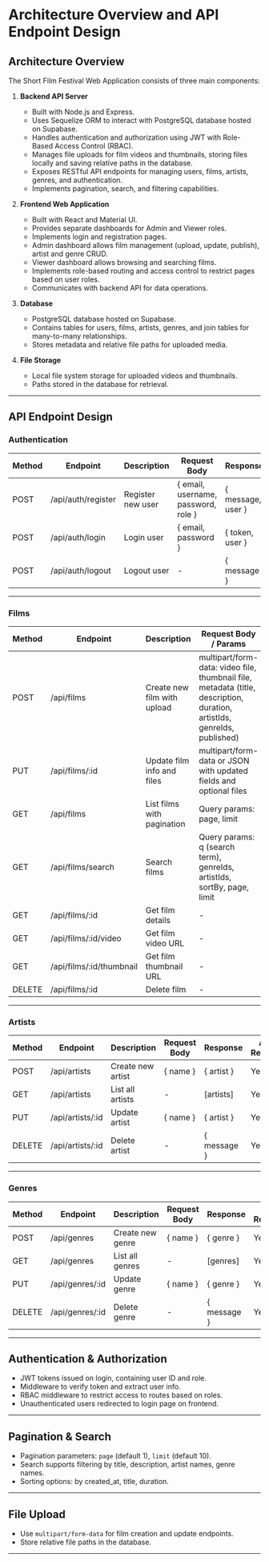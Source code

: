 # Architecture Overview and API Endpoint Design

## Architecture Overview

The Short Film Festival Web Application consists of three main components:

1. **Backend API Server**
   - Built with Node.js and Express.
   - Uses Sequelize ORM to interact with PostgreSQL database hosted on Supabase.
   - Handles authentication and authorization using JWT with Role-Based Access Control (RBAC).
   - Manages file uploads for film videos and thumbnails, storing files locally and saving relative paths in the database.
   - Exposes RESTful API endpoints for managing users, films, artists, genres, and authentication.
   - Implements pagination, search, and filtering capabilities.

2. **Frontend Web Application**
   - Built with React and Material UI.
   - Provides separate dashboards for Admin and Viewer roles.
   - Implements login and registration pages.
   - Admin dashboard allows film management (upload, update, publish), artist and genre CRUD.
   - Viewer dashboard allows browsing and searching films.
   - Implements role-based routing and access control to restrict pages based on user roles.
   - Communicates with backend API for data operations.

3. **Database**
   - PostgreSQL database hosted on Supabase.
   - Contains tables for users, films, artists, genres, and join tables for many-to-many relationships.
   - Stores metadata and relative file paths for uploaded media.

4. **File Storage**
   - Local file system storage for uploaded videos and thumbnails.
   - Paths stored in the database for retrieval.

---

## API Endpoint Design

### Authentication

| Method | Endpoint          | Description                  | Request Body                          | Response                          | Auth Required | Roles Allowed |
|--------|-------------------|------------------------------|-------------------------------------|----------------------------------|---------------|---------------|
| POST   | /api/auth/register| Register new user             | { email, username, password, role } | { message, user }                 | No            | -             |
| POST   | /api/auth/login   | Login user                   | { email, password }                  | { token, user }                   | No            | -             |
| POST   | /api/auth/logout  | Logout user                  | -                                   | { message }                      | Yes           | admin, viewer |

---

### Films

| Method | Endpoint              | Description                  | Request Body / Params               | Response                          | Auth Required | Roles Allowed |
|--------|-----------------------|------------------------------|-----------------------------------|----------------------------------|---------------|---------------|
| POST   | /api/films            | Create new film with upload  | multipart/form-data: video file, thumbnail file, metadata (title, description, duration, artistIds, genreIds, published) | { film }                        | Yes           | admin         |
| PUT    | /api/films/:id        | Update film info and files   | multipart/form-data or JSON with updated fields and optional files | { film }                        | Yes           | admin         |
| GET    | /api/films            | List films with pagination   | Query params: page, limit         | { films: [], total, page, limit }| Yes           | admin, viewer |
| GET    | /api/films/search     | Search films                 | Query params: q (search term), genreIds, artistIds, sortBy, page, limit | { films: [], total, page, limit }| Yes           | admin, viewer |
| GET    | /api/films/:id        | Get film details             | -                                 | { film }                        | Yes           | admin, viewer |
| GET    | /api/films/:id/video  | Get film video URL           | -                                 | { videoUrl }                    | Yes           | admin, viewer |
| GET    | /api/films/:id/thumbnail | Get film thumbnail URL     | -                                 | { thumbnailUrl }                | Yes           | admin, viewer |
| DELETE | /api/films/:id        | Delete film                  | -                                 | { message }                    | Yes           | admin         |

---

### Artists

| Method | Endpoint          | Description                  | Request Body                      | Response                        | Auth Required | Roles Allowed |
|--------|-------------------|------------------------------|---------------------------------|--------------------------------|---------------|---------------|
| POST   | /api/artists      | Create new artist             | { name }                        | { artist }                    | Yes           | admin         |
| GET    | /api/artists      | List all artists              | -                               | [artists]                     | Yes           | admin, viewer |
| PUT    | /api/artists/:id  | Update artist                | { name }                        | { artist }                    | Yes           | admin         |
| DELETE | /api/artists/:id  | Delete artist                | -                               | { message }                  | Yes           | admin         |

---

### Genres

| Method | Endpoint          | Description                  | Request Body                      | Response                        | Auth Required | Roles Allowed |
|--------|-------------------|------------------------------|---------------------------------|--------------------------------|---------------|---------------|
| POST   | /api/genres       | Create new genre              | { name }                        | { genre }                     | Yes           | admin         |
| GET    | /api/genres       | List all genres               | -                               | [genres]                      | Yes           | admin, viewer |
| PUT    | /api/genres/:id   | Update genre                 | { name }                        | { genre }                     | Yes           | admin         |
| DELETE | /api/genres/:id   | Delete genre                 | -                               | { message }                  | Yes           | admin         |

---

## Authentication & Authorization

- JWT tokens issued on login, containing user ID and role.
- Middleware to verify token and extract user info.
- RBAC middleware to restrict access to routes based on roles.
- Unauthenticated users redirected to login page on frontend.

---

## Pagination & Search

- Pagination parameters: `page` (default 1), `limit` (default 10).
- Search supports filtering by title, description, artist names, genre names.
- Sorting options: by created_at, title, duration.

---

## File Upload

- Use `multipart/form-data` for film creation and update endpoints.
- Store relative file paths in the database.

---